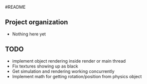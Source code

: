 #README

## Project organization
* Nothing here yet

## TODO
* implement object rendering inside render or main thread
* Fix textures showing up as black
* Get simulation and rendering working concurrently
* Implement math for getting rotation/position from physics object